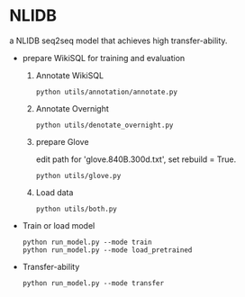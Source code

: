 # NLIDB
a NLIDB seq2seq model that achieves high transfer-ability. 

- prepare WikiSQL for training and evaluation

  1. Annotate WikiSQL
  
         python utils/annotation/annotate.py
    
  2. Annotate Overnight
  
         python utils/denotate_overnight.py
         
  3. prepare Glove
      
     edit path for 'glove.840B.300d.txt', set rebuild = True.
     
         python utils/glove.py
      
  4. Load data
      
         python utils/both.py
      
- Train or load model 
    
      python run_model.py --mode train
      python run_model.py --mode load_pretrained
      
- Transfer-ability
      
      python run_model.py --mode transfer
